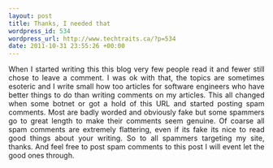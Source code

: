 ```yaml
--- 
layout: post
title: Thanks, I needed that
wordpress_id: 534
wordpress_url: http://www.techtraits.ca/?p=534
date: 2011-10-31 23:55:26 +00:00
---
```

<p style="text-align: justify;">
When I started writing this this blog very few people read it and fewer still chose to leave a comment. I was ok with that, the topics are sometimes esoteric and I write small how too articles for software engineers who have better things to do than writing comments on my articles. This all changed  when some botnet or got a hold of this URL and started posting spam comments. Most are badly worded and obviously fake but some spammers go to great length to make their comments seem genuine. Of coarse all spam comments are extremely flattering, even if its fake its nice to read good things about your writing. So to all spammers targeting my site, thanks. And feel free to post spam comments to this post I will event let the good ones through.
</p>
